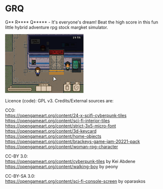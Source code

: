 # GRQ
G** R**** Q***** - It's everyone's dream! Beat the high score in this fun little hybrid adventure rpg stock margket simulator.

![Screenshot](https://github.com/coscholz1984/GRQ/blob/main/Screenshot1.png?raw=true)

Licence (code): GPL v3. Credits/External sources are: 

CC0:\
https://opengameart.org/content/24-x-scifi-cyberpunk-tiles \
https://opengameart.org/content/sci-fi-interior-tiles \
https://opengameart.org/content/strict-3x5-micro-font \
https://opengameart.org/content/3d-keycard \
https://opengameart.org/content/home-objects \
https://opengameart.org/content/brackeys-game-jam-20221-pack \
https://opengameart.org/content/woman-rpg-character

CC-BY 3.0:\
https://opengameart.org/content/cyberpunk-tiles by Kei Abdene \
https://opengameart.org/content/walking-boy by peony

CC-BY-SA 3.0:\
https://opengameart.org/content/sci-fi-console-screen by oparaskos
